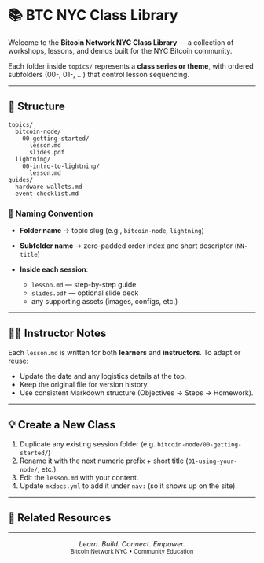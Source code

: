 # 📚 BTC NYC Class Library

Welcome to the **Bitcoin Network NYC Class Library** —
a collection of workshops, lessons, and demos built for the NYC Bitcoin community.

Each folder inside `topics/` represents a **class series or theme**,
with ordered subfolders (00-, 01-, …) that control lesson sequencing.

---

## 🧭 Structure

```plaintext
topics/
  bitcoin-node/
    00-getting-started/
      lesson.md
      slides.pdf
  lightning/
    00-intro-to-lightning/
      lesson.md
guides/
  hardware-wallets.md
  event-checklist.md
```

### 🧩 Naming Convention

* **Folder name** → topic slug (e.g., `bitcoin-node`, `lightning`)
* **Subfolder name** → zero-padded order index and short descriptor (`NN-title`)
* **Inside each session**:

  * `lesson.md` — step-by-step guide
  * `slides.pdf` — optional slide deck
  * any supporting assets (images, configs, etc.)

---

## 🧑‍🏫 Instructor Notes

Each `lesson.md` is written for both **learners** and **instructors**.
To adapt or reuse:

* Update the date and any logistics details at the top.
* Keep the original file for version history.
* Use consistent Markdown structure (Objectives → Steps → Homework).

---

## 💡 Create a New Class

1. Duplicate any existing session folder (e.g. `bitcoin-node/00-getting-started/`)
2. Rename it with the next numeric prefix + short title (`01-using-your-node/`, etc.).
3. Edit the `lesson.md` with your content.
4. Update `mkdocs.yml` to add it under `nav:` (so it shows up on the site).

---

## 🔗 Related Resources

<!-- * [Guides](../guides/) — reusable resources (wallet setup, event checklist) -->
<!-- * [Shared Assets](../shared-assets/) — images, logos, and diagrams -->

---

<p align="center">
  <i>Learn. Build. Connect. Empower.</i><br/>
  <small>Bitcoin Network NYC • Community Education</small>
</p>
